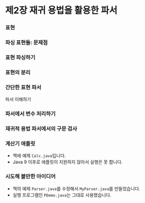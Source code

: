# 제2장 재귀 용법을 활용한 파서

### 표현
### 파싱 표현들: 문제점
### 표현 파싱하기
### 표현의 분리
### 간단한 표현 파서
   파서 이해하기
### 파서에서 변수 처리하기
### 재귀적 용법 파서에서의 구문 검사
### 계산기 애플릿
* 책에 예제 `Calc.java`입니다.
* Java 9 이후로 애플릿이 지원하지 않아서 실행은 못 합니다.
### 시도해 볼만한 아이디어
* 책의 예제 `Parser.java`를 수정해서 `MyParser.java`를 만들었습니다.
* 실행 프로그램인 `PDemo.java`는 그대로 사용했습니다.
